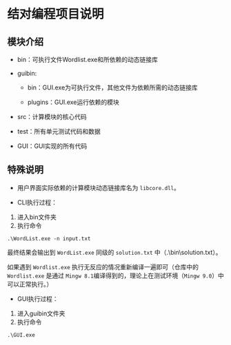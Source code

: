 # 结对编程项目说明

## 模块介绍

- bin：可执行文件Wordlist.exe和所依赖的动态链接库

- guibin:  
  - bin：GUI.exe为可执行文件，其他文件为依赖所需的动态链接库

  - plugins：GUI.exe运行依赖的模块

- src：计算模块的核心代码

- test：所有单元测试代码和数据

- GUI：GUI实现的所有代码

## 特殊说明

- 用户界面实际依赖的计算模块动态链接库名为 `libcore.dll`。

- CLI执行过程：

1. 进入bin文件夹
2. 执行命令

```
.\WordList.exe -n input.txt
```

最终结果会输出到 `WordList.exe` 同级的 `solution.txt` 中（.\bin\solution.txt）。

如果遇到 `Wordlist.exe` 执行无反应的情况重新编译一遍即可（仓库中的 `Wordlist.exe` 是通过 `Mingw 8.1`编译得到的，理论上在测试环境（`Mingw 9.0`）中可以正常执行。）

- GUI执行过程：

1. 进入guibin文件夹
2. 执行命令

```
.\GUI.exe
```

